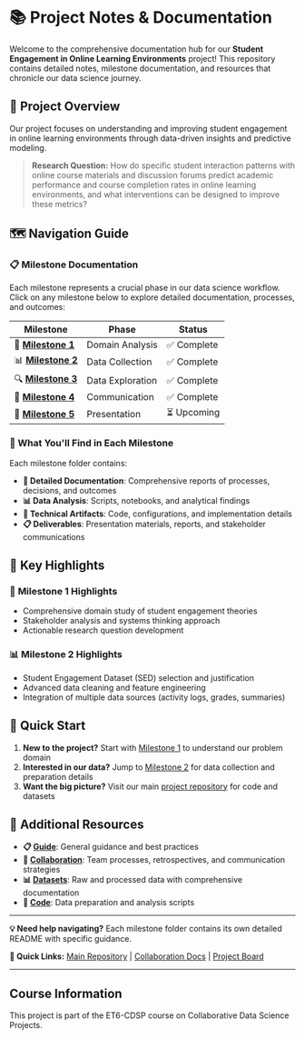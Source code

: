 # 📚 Project Notes & Documentation

Welcome to the comprehensive documentation hub for our **Student Engagement in
Online Learning Environments** project! This repository contains detailed notes,
milestone documentation, and resources that chronicle our data science journey.

## 🎯 Project Overview

Our project focuses on understanding and improving student engagement in online
learning environments through data-driven insights and predictive modeling.

> **Research Question:** How do specific student interaction patterns with online
> course materials and discussion forums predict academic performance and course
> completion rates in online learning environments, and what interventions can be
> designed to improve these metrics?

## 🗺️ Navigation Guide

### 📋 Milestone Documentation

Each milestone represents a crucial phase in our data science workflow. Click on
any milestone below to explore detailed documentation, processes, and outcomes:

| Milestone | Phase | Status |
|-----------|-------|--------|
| 🎯 [**Milestone 1**](milestones/milestone_1/) | Domain Analysis | ✅ Complete |
| 📊 [**Milestone 2**](milestones/milestone_2/) | Data Collection | ✅ Complete |
| 🔍 [**Milestone 3**](milestones/milestone_3/) | Data Exploration | ✅ Complete |
| 🤖 [**Milestone 4**](milestones/milestone_4/) | Communication | ✅ Complete |
| 📢 [**Milestone 5**](milestones/milestone_5/) | Presentation | ⏳ Upcoming |

### 📁 What You'll Find in Each Milestone

Each milestone folder contains:

- **📄 Detailed Documentation**: Comprehensive reports of processes, decisions,
  and outcomes
- **📊 Data Analysis**: Scripts, notebooks, and analytical findings
- **🔧 Technical Artifacts**: Code, configurations, and implementation details
- **📋 Deliverables**: Presentation materials, reports, and stakeholder
  communications

## 🌟 Key Highlights

### 🎯 **Milestone 1 Highlights**

- Comprehensive domain study of student engagement theories
- Stakeholder analysis and systems thinking approach
- Actionable research question development

### 📊 **Milestone 2 Highlights**

- Student Engagement Dataset (SED) selection and justification
- Advanced data cleaning and feature engineering
- Integration of multiple data sources (activity logs, grades, summaries)

## 🚀 Quick Start

1. **New to the project?** Start with [Milestone 1](milestones/milestone_1/)
   to understand our problem domain
2. **Interested in our data?** Jump to [Milestone 2](milestones/milestone_2/)
   for data collection and preparation details
3. **Want the big picture?** Visit our main [project repository](../)
   for code and datasets

## 📖 Additional Resources

- **📋 [Guide](guide.md)**: General guidance and best practices
- **🤝 [Collaboration](../collaboration/)**: Team processes, retrospectives,
  and communication strategies
- **📊 [Datasets](../1_datasets/)**: Raw and processed data with comprehensive
  documentation
- **🔧 [Code](../2_data_preparation/)**: Data preparation and analysis scripts

---

**💡 Need help navigating?** Each milestone folder contains its own detailed
README with specific guidance.

**🔗 Quick Links:** [Main Repository](../) |
[Collaboration Docs](../collaboration/) |
[Project Board](../collaboration/guide/5_project_board.md)

---

## Course Information

This project is part of the ET6-CDSP course on Collaborative Data Science
Projects.
